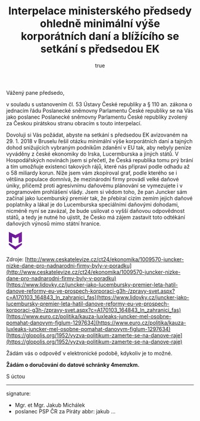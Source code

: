 ﻿---
title:      Interpelace ministerského předsedy ohledně minimální výše korporátních daní a blížícího se setkání s předsedou EK
author:
   name:    Jakub Michálek
   phone:   +420 775 978 550
   ds:      4memzkm
   mail:    jakub.michalek@pirati.cz
our:
   name:    Poslanecký klub Pirátů
   sign:    JMI \#9280
your:
   name:    
      -     Vláda České republiky
   note:
      -     k rukám předsedy vlády
      -     Ing. Andreje Babiše
      -     " "
      -     "na vědomí:"
      -     předsedové poslaneckých klubů
   ds:
      -     trfaa33
style:      letter
reminder:   true
---

Vážený pane předsedo,

v souladu s ustanovením čl. 53 Ústavy České republiky a § 110 an. zákona o jednacím řádu Poslanecké sněmovny Parlamentu České republiky se na Vás jako poslanec Poslanecké sněmovny Parlamentu České republiky zvolený za Českou pirátskou stranu obracím s touto interpelací. 

Dovoluji si Vás požádat, abyste na setkání s předsedou EK avizovaném na 29. 1. 2018 v Bruselu řešil otázku minimální výše korporátních daní a tajných dohod snižujících vybraným podnikům zdanění v EU tak, aby nebyly peníze vyváděny z české ekonomiky do Irska, Lucermburska a jiných států. V Hospodářských novinách jsem si přečetl, že Česká republika tomu prý brání a tím umožňuje existenci takových rájů, které nás připraví podle odhadu až o 58 miliardy korun. Níže jsem vám zkopíroval graf, podle kterého se i většina populace domnívá, že mezinárodní firmy provádí velké daňové úniky, přičemž proti agresivnímu daňovému plánování se vymezujete i v programovém prohlášení vlády. Jsem si vědom toho, že pan Juncker sám začínal jako lucemburský premiér tak, že přebíral cizím zemím jejich daňové poplatníky a lákal je do Lucemburska speciálními daňovými dohodami, nicméně nyní se zavázal, že bude usilovat o vyšší daňovou odpovědnost států, a tedy je nutné ho ujistit, že Česko má zájem zastavit toto odtékání daňových výnosů mimo státní hranice.

![Graf](https://github.com/adam-p/markdown-here/raw/master/src/common/images/icon48.png)

Zdroje:
[http://www.ceskatelevize.cz/ct24/ekonomika/1009570-juncker-nizke-dane-pro-nadnarodni-firmy-byly-v-poradku](http://www.ceskatelevize.cz/ct24/ekonomika/1009570-juncker-nizke-dane-pro-nadnarodni-firmy-byly-v-poradku)
[https://www.lidovky.cz/juncker-jako-lucembursky-premier-leta-hatil-danove-reformy-eu-ve-prospech-korporaci-g3h-/zpravy-svet.aspx?c=A170103_164843_ln_zahranici_fas](https://www.lidovky.cz/juncker-jako-lucembursky-premier-leta-hatil-danove-reformy-eu-ve-prospech-korporaci-g3h-/zpravy-svet.aspx?c=A170103_164843_ln_zahranici_fas)
[https://www.euro.cz/politika/kauza-luxleaks-juncker-mel-osobne-pomahat-danovym-figlum-1297634](https://www.euro.cz/politika/kauza-luxleaks-juncker-mel-osobne-pomahat-danovym-figlum-1297634)
[https://glopolis.org/1952/vyzva-politikum-zamerte-se-na-danove-raje](https://glopolis.org/1952/vyzva-politikum-zamerte-se-na-danove-raje)

Žádám vás o odpověď v elektronické podobě, kdykoliv je to možné. 

**Žádám o doručování do datové schránky 4memzkm.**

S úctou 

---
signature: 
  - Mgr. et Mgr. Jakub Michálek
  - poslanec PSP ČR za Piráty
abbr:       jakub
...
